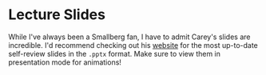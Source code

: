 # Lecture Slides

While I've always been a Smallberg fan, I have to admit Carey's slides are incredible. I'd recommend checking out his [website](http://careynachenberg.weebly.com/cs-slides.html) for the most up-to-date self-review slides in the `.pptx` format. Make sure to view them in presentation mode for animations!
